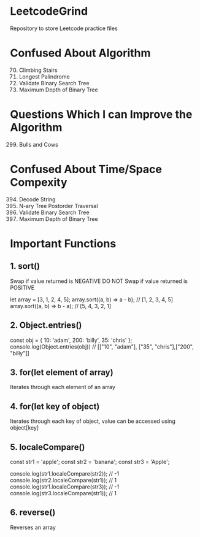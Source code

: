 # LeetcodeGrind

Repository to store Leetcode practice files



# Confused About Algorithm

70. Climbing Stairs
409. Longest Palindrome
98. Validate Binary Search Tree
104. Maximum Depth of Binary Tree

# Questions Which I can Improve the Algorithm

299. Bulls and Cows

# Confused About Time/Space Compexity

394. Decode String
590. N-ary Tree Postorder Traversal
98. Validate Binary Search Tree
104. Maximum Depth of Binary Tree

# Important Functions

## 1. sort()

Swap if value returned is NEGATIVE
DO NOT Swap if value returned is POSITIVE

let array = [3, 1, 2, 4, 5];
array.sort((a, b) => a - b); // [1, 2, 3, 4, 5]
array.sort((a, b) => b - a); // [5, 4, 3, 2, 1]

## 2. Object.entries()

const obj = { 10: 'adam', 200: 'billy', 35: 'chris' };
console.log(Object.entries(obj)) // [["10", "adam"], ["35", "chris"],["200", "billy"]]


## 3. for(let element of array)

Iterates through each element of an array

## 4. for(let key of object)

Iterates through each key of object, value can be accessed using object[key]

## 5. localeCompare()

const str1 = 'apple';
const str2 = 'banana';
const str3 = 'Apple';

console.log(str1.localeCompare(str2)); // -1
console.log(str2.localeCompare(str1)); // 1
console.log(str1.localeCompare(str3)); // -1
console.log(str3.localeCompare(str1)); // 1

## 6. reverse()

Reverses an array










